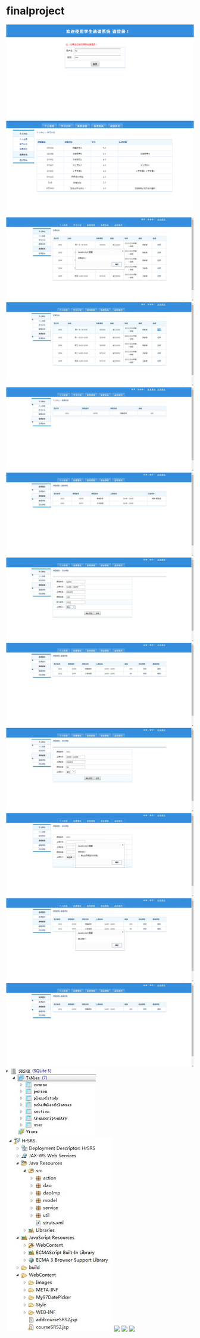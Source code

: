 # finalproject
![](iamges/1-1.jpg)
![](iamges/1-2.jpg) 
![](iamges/1-3.jpg)
![](iamges/1-4.jpg)
![](iamges/1-5.jpg)
![](iamges/1-6.jpg)
![](iamges/1-7.jpg)
![](iamges/1-8.jpg)
![](iamges/1-9.jpg)
![](iamges/1-10.jpg)
![](iamges/1-11.jpg)
![](iamges/1-12.jpg)
![](iamges/2-1.jpg)
![](iamges/2-2.jpg)
![](iamges/3-1.jpg)
![](iamges/3-2.jpg)
![](iamges/3-3.jpg)
